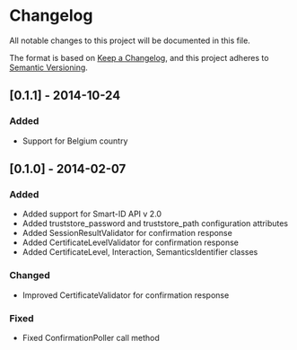 # Changelog

All notable changes to this project will be documented in this file.

The format is based on [Keep a Changelog](https://keepachangelog.com/en/1.0.0/),
and this project adheres to [Semantic Versioning](https://semver.org/spec/v2.0.0.html).

## [0.1.1] - 2014-10-24

### Added
- Support for Belgium country

## [0.1.0] - 2014-02-07

### Added
- Added support for Smart-ID API v 2.0
- Added truststore_password and truststore_path configuration attributes
- Added SessionResultValidator for confirmation response
- Added CertificateLevelValidator for confirmation response
- Added CertificateLevel, Interaction, SemanticsIdentifier classes

### Changed
- Improved CertificateValidator for confirmation response

### Fixed
- Fixed ConfirmationPoller call method